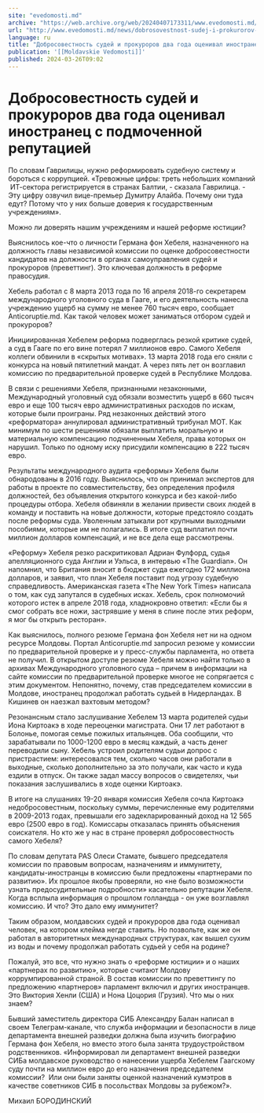 ```yaml
---
site: "evedomosti.md"
archive: "https://web.archive.org/web/20240407173311/www.evedomosti.md/news/dobrosovestnost-sudej-i-prokurorov-dva-goda-ocenival-inostra"
url: "http://www.evedomosti.md/news/dobrosovestnost-sudej-i-prokurorov-dva-goda-ocenival-inostra"
language: ru
title: "Добросовестность судей и прокуроров два года оценивал иностранец с подмоченной репутацией"
publication: '[[Moldavskie Vedomosti]]'
published: 2024-03-26T09:02
---
```


# Добросовестность судей и прокуроров два года оценивал иностранец с подмоченной репутацией

По словам Гаврилицы, нужно реформировать судебную систему и бороться с коррупцией. «Тревожные цифры: треть небольших компаний  ИТ-сектора регистрируется в странах Балтии, - сказала Гаврилица. - Эту цифру озвучил вице-премьер Думитру Алайба. Почему они туда едут? Потому что у них больше доверия к государственным учреждениям».

Можно ли доверять нашим учреждениям и нашей реформе юстиции?

Выяснилось кое-что о личности Германа фон Хебеля, назначенного на должность главы независимой комиссии по оценке добросовестности кандидатов на должности в органах самоуправления судей и прокуроров (преветтинг). Это ключевая должность в реформе правосудия.

Хебель работал с 8 марта 2013 года по 16 апреля 2018-го секретарем международного уголовного суда в Гааге, и его деятельность нанесла учреждению ущерб на сумму не менее 760 тысяч евро, сообщает Anticoruptie.md. Как такой человек может заниматься отбором судей и прокуроров?

Инициированная Хебелем реформа подверглась резкой критике судей, а суд в Гааге по его вине потерял 7 миллионов евро. Самого Хебеля коллеги обвинили в «скрытых мотивах». 13 марта 2018 года его сняли с конкурса на новый пятилетний мандат. А через пять лет он возглавил комиссию по предварительной проверке судей в Республике Молдова.

В связи с решениями Хебеля, признанными незаконными, Международный уголовный суд обязали возместить ущерб в 660 тысяч евро и еще 100 тысяч евро административных расходов по искам, которые были проиграны. Ряд незаконных действий этого «реформатора» аннулировал административный трибунал МОТ. Как минимум по шести решениям обязали выплатить моральную и материальную компенсацию подчиненным Хебеля, права которых он нарушил. Только по одному иску присудили компенсацию в 222 тысяч евро.

Результаты международного аудита «реформы» Хебеля были обнародованы в 2016 году. Выяснилось, что он принимал экспертов для работы в проекте по совместительству, без определения профиля должностей, без объявления открытого конкурса и без какой-либо процедуры отбора. Хебеля обвиняли в желании привести своих людей в команду и поставить на новые должности, которые предстояло создать после реформы суда. Уволенным затыкали рот крупными выходными пособиями, которые им не полагались. В итоге суд выплатил почти миллион долларов компенсаций, и не все дела еще рассмотрены.

«Реформу» Хебеля резко раскритиковал Адриан Фулфорд, судья апелляционного суда Англии и Уэльса, в интервью «The Guardian». Он напомнил, что Британия вносит в бюджет суда ежегодно 172 миллиона долларов, и заявил, что план Хебеля поставит под угрозу судебную справедливость. Американская газета «The New York Times» написала о том, как суд запутался в судебных исках. Хебель, срок полномочий которого истек в апреле 2018 года, хладнокровно ответил: «Если бы я смог собрать все ножи, застрявшие у меня в спине после этих реформ, я мог бы открыть ресторан».

Как выяснилось, полного резюме Германа фон Хебеля нет ни на одном ресурсе Молдовы. Портал Anticoruptie.md запросил резюме у комиссии по предварительной проверке и у пресс-службы парламента, но ответа не получил. В открытом доступе резюме Хебеля можно найти только в архивах Международного уголовного суда – причем в информации на сайте комиссии по предварительной проверке многое не сопрягается с этим документом. Непонятно, почему, став председателем комиссии в Молдове, иностранец продолжал работать судьей в Нидерландах. В Кишинев он наезжал вахтовым методом?

Резонансным стало заслушивание Хебелем 13 марта родителей судьи Иона Киртоакэ в ходе переоценки магистрата. Они 17 лет работают в Болонье, помогая семье пожилых итальянцев. Оба сообщили, что зарабатывали по 1000-1200 евро в месяц каждый, а часть денег переводили сыну. Хебель устроил родителям судьи допрос с пристрастием: интересовался тем, сколько часов они работали в выходные, сколько дополнительно за это получали, как часто и куда ездили в отпуск. Он также задал массу вопросов о свидетелях, чьи показания заслушивались в ходе оценки Киртоакэ.

В итоге на слушаниях 19-20 января комиссия Хебеля сочла Киртоакэ недобросовестным, поскольку суммы, перечисленные ему родителями в 2009-2013 годах, превышали его задекларированный доход на 12 565 евро (2500 евро в год). Комиссары отказалась принять объяснения соискателя. Но кто же у нас в стране проверял добросовестность самого Хебеля?

По словам депутата PAS Олеси Стамате, бывшего председателя комиссии по правовым вопросам, назначениям и иммунитету, кандидаты-иностранцы в комиссию были предложены «партнерами по развитию». Их прошлое якобы проверяли, но «не было возможности узнать предосудительные подробности» касательно репутации Хебеля. Когда всплыла информация о прошлом голландца - он уже возглавлял комиссию. И что? Это дало ему иммунитет?

Таким образом, молдавских судей и прокуроров два года оценивал человек, на котором клейма негде ставить. Но позвольте, как же он работал в авторитетных международных структурах, как вышел сухим из воды и почему продолжал работать судьей у себя на родине?

Пожалуй, это все, что нужно знать о «реформе юстиции» и о наших «партнерах по развитию», которые считают Молдову коррумпированной страной. В состав комиссии по преветтингу по предложению «партнеров» парламент включил и других иностранцев. Это Виктория Хенли (США) и Нона Цоцория (Грузия). Что мы о них знаем?

Бывший заместитель директора СИБ Александру Балан написал в своем Телеграм-канале, что служба информации и безопасности в лице департамента внешней разведки должна была изучить биографию Германа фон Хебеля, но вместо этого была занята трудоустройством родственников. «Информировал ли департамент внешней разведки СИБа молдавское руководство о нанесении ущерба Хебелем Гаагскому суду почти на миллион евро до его назначения председателем комиссии?  Или они были заняты оценкой назначений кумэтров в качестве советников СИБ в посольствах Молдовы за рубежом?».

Михаил БОРОДИНСКИЙ